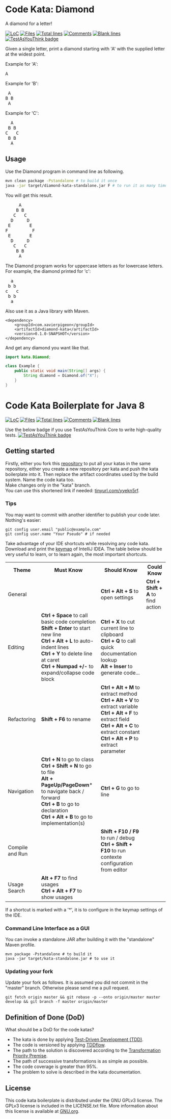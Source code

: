 # Code Kata: Diamond

A diamond for a letter!

[![LoC](https://tokei.rs/b1/github/xapn/diamond-kata?category=code)](https://github.com/xapn/diamond-kata)
[![Files](https://tokei.rs/b1/github/xapn/diamond-kata?category=files)](https://github.com/xapn/diamond-kata)
[![Total lines](https://tokei.rs/b1/github/xapn/diamond-kata?category=lines)](https://github.com/xapn/diamond-kata)
[![Comments](https://tokei.rs/b1/github/xapn/diamond-kata?category=comments)](https://github.com/xapn/diamond-kata)
[![Blank lines](https://tokei.rs/b1/github/xapn/diamond-kata?category=blanks)](https://github.com/xapn/diamond-kata)
[![TestAsYouThink badge](https://img.shields.io/badge/Tests%20as%20first--class%20citizens%20with-TestAsYouThink-brightgreen.svg)](https://testasyouthink.org)

Given a single letter, print a diamond starting with 'A' with the supplied letter at the widest point.

Example for 'A':
<pre>
A
</pre>
Example for 'B':
<pre>
 A
B B
 A
</pre>
Example for 'C':
<pre>
  A
 B B
C   C
 B B
  A
</pre>

## Usage

Use the Diamond program in command line as following.
```bash
mvn clean package -Pstandalone # to build it once
java -jar target/diamond-kata-standalone.jar F # to run it as many times as you want
```
You will get this result.
<pre>
     A
    B B
   C   C
  D     D
 E       E
F         F
 E       E
  D     D
   C   C
    B B
     A
</pre>
The Diamond program works for uppercase letters as for lowercase letters. For example, the diamond printed for 'c':
<pre>
  a
 b b
c   c
 b b
  a
</pre>

Also use it as a Java library with Maven.
```
<dependency>
    <groupId>com.xavierpigeon</groupId>
    <artifactId>diamond-kata</artifactId>
    <version>0.1.0-SNAPSHOT</version>
</dependency>
```
And get any diamond you want like that.
```java
import kata.Diamond;

class Example {
    public static void main(String[] args) {
        String diamond = Diamond.of("X");
    }
}
```

# Code Kata Boilerplate for Java 8

[![LoC](https://tokei.rs/b1/github/chrysocode/java-code-kata-boilerplate?category=code)](https://github.com/chrysocode/java-code-kata-boilerplate)
[![Files](https://tokei.rs/b1/github/chrysocode/java-code-kata-boilerplate?category=files)](https://github.com/chrysocode/java-code-kata-boilerplate)
[![Total lines](https://tokei.rs/b1/github/chrysocode/java-code-kata-boilerplate?category=lines)](https://github.com/chrysocode/java-code-kata-boilerplate)
[![Comments](https://tokei.rs/b1/github/chrysocode/java-code-kata-boilerplate?category=comments)](https://github.com/chrysocode/java-code-kata-boilerplate)
[![Blank lines](https://tokei.rs/b1/github/chrysocode/java-code-kata-boilerplate?category=blanks)](https://github.com/chrysocode/java-code-kata-boilerplate)

Use the below badge if you use TestAsYouThink Core to write high-quality tests.
[![TestAsYouThink badge](https://img.shields.io/badge/Tests%20as%20first--class%20citizens%20with-TestAsYouThink-brightgreen.svg)](https://testasyouthink.org)

## Getting started

Firstly, either you fork this [repository](https://github.com/chrysocode/java-code-kata-boilerplate) to put all your katas in the same repository, either you create a new repository per kata and push the kata boilerplate into it. Then replace the artifact coordinates used by the build system. Name the code kata too.  
Make changes only in the "kata" branch.  
You can use this shortened link if needed: [tinyurl.com/yyekn5rf](https://tinyurl.com/yyekn5rf).

### Tips

You may want to commit with another identifier to publish your code later. Nothing's easier:  
```
git config user.email "public@example.com"
git config user.name "Your Pseudo" # if needed
```

Take advantage of your IDE shortcuts while resolving any code kata. Download and print the [keymap](https://resources.jetbrains.com/storage/products/intellij-idea/docs/IntelliJIDEA_ReferenceCard.pdf) of IntelliJ IDEA.
The table below should be very useful to learn, or to learn again, the most important shortcuts.

<table>
    <tr>
        <th>Theme</th>
        <th>Must Know</th>
        <th>Should Know</th>
        <th>Could Know</th>
    </tr>
    <tr>
        <td>General</td>
        <td></td>
        <td>
            <b>Ctrl + Alt + S</b> to open settings<br/>
        </td>
        <td>
            <b>Ctrl + Shift + A</b> to find action<br/>
        </td>
    </tr>
    <tr>
        <td>Editing</td>
        <td>
            <b>Ctrl + Space</b> to call basic code completion<br/>
            <b>Shift + Enter</b> to start new line</br>
            <b>Ctrl + Alt + L</b> to auto-indent lines</br>
            <b>Ctrl + Y</b> to delete line at caret<br/>
            <b>Ctrl + Numpad +/-</b> to expand/collapse code block<br/>
        </td>
        <td>
            <b>Ctrl + X</b> to cut current line to clipboard<br/>
            <b>Ctrl + Q</b> to call quick documentation lookup<br/>
            <b>Alt + Inser</b> to generate code...<br/>
        </td>
        <td></td>
    </tr>
    <tr>
        <td>Refactoring</td>
        <td>
            <b>Shift + F6</b> to rename<br/>
        </td>
        <td>
            <b>Ctrl + Alt + M</b> to extract method<br/>
            <b>Ctrl + Alt + V</b> to extract variable<br/>
            <b>Ctrl + Alt + F</b> to extract field<br/>
            <b>Ctrl + Alt + C</b> to extract constant<br/>
            <b>Ctrl + Alt + P</b> to extract parameter<br/>
        </td>
        <td></td>
    </tr>
    <tr>
        <td>Navigation</td>
        <td>
            <b>Ctrl + N</b> to go to class<br/>
            <b>Ctrl + Shift + N</b> to go to file<br/>
            <b>Alt + PageUp/PageDown</b>* to navigate back / forward<br/>
            <b>Ctrl + B</b> to go to declaration<br/>
            <b>Ctrl + Alt + B</b> to go to implementation(s)<br/>
        </td>
        <td>
            <b>Ctrl + G</b> to go to line<br/>
        </td>
        <td></td>
    </tr>
    <tr>
        <td>Compile and Run</td>
        <td></td>
        <td>
            <b>Shift + F10 / F9</b> to run / debug<br/>
            <b>Ctrl + Shift + F10</b> to run contexte configuration from editor<br/>
        </td>
        <td></td>
    </tr>
    <tr>
        <td>Usage Search</td>
        <td>
            <b>Alt + F7</b> to find usages<br/>
            <b>Ctrl + Alt + F7</b> to show usages<br/>
        </td>
        <td></td>
        <td></td>
    </tr>
</table>

If a shortcut is marked with a '*', it is to configure in the keymap settings of the IDE.

### Command Line Interface as a GUI

You can invoke a standalone JAR after building it with the "standalone" Maven profile.
```
mvn package -Pstandalone # to build it
java -jar target/kata-standalone.jar # to use it
```

### Updating your fork

Update your fork as follows. It is assumed you did not commit in the "master" branch. Otherwise please send me a pull request.
```
git fetch origin master && git rebase -p --onto origin/master master develop && git branch -f master origin/master
```

## Definition of Done (DoD)

What should be a DoD for the code katas?
- The kata is done by applying [Test-Driven Development (TDD)](https://en.wikipedia.org/wiki/Test-driven_development).
- The code is versioned by applying [TDDflow](https://gearsoftesting.org/tddflow.html).
- The path to the solution is discovered according to the [Transformation Priority Premise](https://en.wikipedia.org/wiki/Transformation_Priority_Premise).
- The path of successive transformations is as simple as possible.
- The code coverage is greater than 95%.
- The problem to solve is described in the kata documentation.

## License

This code kata boilerplate is distributed under the GNU GPLv3 license. The GPLv3 license is included in the LICENSE.txt file. More information about this license is available at [GNU.org](http://www.gnu.org).
